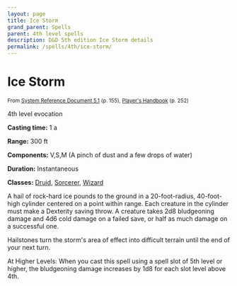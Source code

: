 ```yaml
---
layout: page
title: Ice Storm
grand_parent: Spells
parent: 4th level spells 
description: D&D 5th edition Ice Storm details
permalink: /spells/4th/ice-storm/
---
```


# Ice Storm

<small>From <a target="_blank" href="https://media.wizards.com/2016/downloads/DND/SRD-OGL_V5.1.pdf">System Reference Document 5.1</a> (p. 155), <a target="_blank" href="https://dnd.wizards.com/products/tabletop-games/rpg-products/rpg_playershandbook">Player's Handbook</a> (p. 252)</small>


4th level evocation

**Casting time:** 1 a

**Range:** 300 ft

**Components:** V,S,M (A pinch of dust and a few drops of water)

**Duration:** Instantaneous

**Classes:** [Druid](/classes/druid/), [Sorcerer](/classes/sorcerer/), [Wizard](/classes/wizard/)

A hail of rock-hard ice pounds to the ground in a 20-foot-radius, 40-foot-high cylinder centered on a point within range. Each creature in the cylinder must make a Dexterity saving throw. A creature takes 2d8 bludgeoning damage and 4d6 cold damage on a failed save, or half as much damage on a successful one.

   Hailstones turn the storm's area of effect into difficult terrain until the end of your next turn.

   At Higher Levels: When you cast this spell using a spell slot of 5th level or higher, the bludgeoning damage increases by 1d8 for each slot level above 4th.